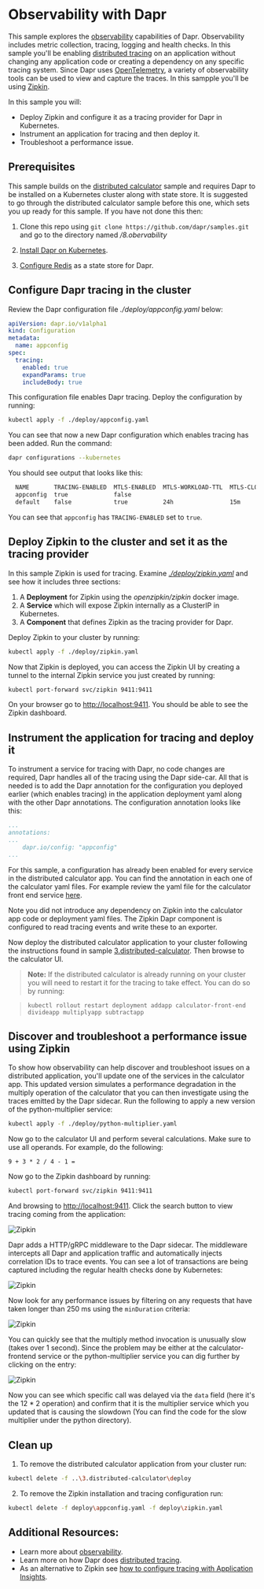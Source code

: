 # Observability with Dapr

This sample explores the [observability](https://github.com/dapr/docs/blob/master/concepts/observability/README.md) capabilities of Dapr. Observability includes metric collection, tracing, logging and health checks. In this sample you'll be enabling [distributed tracing](https://github.com/dapr/docs/tree/master/concepts/observability/traces.md) on an application without changing any application code or creating a dependency on any specific tracing system. Since Dapr uses [OpenTelemetry](https://opentelemetry.io/), a variety of observability tools can be used to view and capture the traces.  In this sampple you'll be using [Zipkin](https://zipkin.io/).

In this sample you will:

- Deploy Zipkin and configure it as a tracing provider for Dapr in Kubernetes.
- Instrument an application for tracing and then deploy it.
- Troubleshoot a performance issue.

## Prerequisites

This sample builds on the [distributed calculator](../3.distributed-calculator/README.md) sample and requires Dapr to be installed on a Kubernetes cluster along with state store. It is suggested to go through the distributed calculator sample before this one, which sets you up ready for this sample. If you have not done this then:

1. Clone this repo using `git clone https://github.com/dapr/samples.git` and go to the directory named */8.obervability*

2. [Install Dapr on Kubernetes](https://github.com/dapr/docs/blob/master/getting-started/environment-setup.md#installing-dapr-on-a-kubernetes-cluster).
3. [Configure Redis](https://github.com/dapr/docs/tree/master/howto/configure-redis) as a state store for Dapr.

## Configure Dapr tracing in the cluster

Review the Dapr configuration file *./deploy/appconfig.yaml* below:

```yaml
apiVersion: dapr.io/v1alpha1
kind: Configuration
metadata:
  name: appconfig
spec:
  tracing:
    enabled: true
    expandParams: true
    includeBody: true
```

This configuration file enables Dapr tracing. Deploy the configuration by running:

```bash
kubectl apply -f ./deploy/appconfig.yaml
```

You can see that now a new Dapr configuration which enables tracing has been added. Run the command:

```bash
dapr configurations --kubernetes
```

You should see output that looks like this:

```bash
  NAME       TRACING-ENABLED  MTLS-ENABLED  MTLS-WORKLOAD-TTL  MTLS-CLOCK-SKEW  
  appconfig  true             false                                             
  default    false            true          24h                15m              
```

You can see that `appconfig` has `TRACING-ENABLED` set to `true`.

## Deploy Zipkin to the cluster and set it as the tracing provider

In this sample Zipkin is used for tracing. Examine [*./deploy/zipkin.yaml*](./deploy/zipkin.yaml) and see how it includes three sections:

1. A **Deployment** for Zipkin using the *openzipkin/zipkin* docker image.
2. A **Service** which will expose Zipkin internally as a ClusterIP in Kubernetes.
3. A **Component** that defines Zipkin as the tracing provider for Dapr.

Deploy Zipkin to your cluster by running:

```bash
kubectl apply -f ./deploy/zipkin.yaml
```

Now that Zipkin is deployed, you can access the Zipkin UI by creating a tunnel to the internal Zipkin service you just created by running:

```bash
kubectl port-forward svc/zipkin 9411:9411
```

On your browser go to [http://localhost:9411](http://localhost:9411). You should be able to see the Zipkin dashboard.

## Instrument the application for tracing and deploy it

To instrument a service for tracing with Dapr, no code changes are required, Dapr handles all of the tracing using the Dapr side-car. All that is needed is to add the Dapr annotation for the configuration you deployed earlier (which enables tracing) in the application deployment yaml along with the other Dapr annotations. The configuration annotation looks like this:

```yaml
...
annotations:
...
    dapr.io/config: "appconfig"
...
 ```

For this sample, a configuration has already been enabled for every service in the distributed calculator app. You can find the annotation in each one of the calculator yaml files. For example review the yaml file for the calculator front end service [here](https://github.com/dapr/samples/blob/master/3.distributed-calculator/deploy/react-calculator.yaml#L36).

Note you did not introduce any dependency on Zipkin into the calculator app code or deployment yaml files. The Zipkin Dapr component is configured to read tracing events and write these to an exporter.

Now deploy the distributed calculator application to your cluster following the instructions found in sample [3.distributed-calculator](https://github.com/dapr/samples/blob/master/3.distributed-calculator/README.md). Then browse to the calculator UI.

> **Note:** If the distributed calculator is already running on your cluster you will need to restart it for the tracing to take effect. You can do so by running:

> `kubectl rollout restart deployment addapp calculator-front-end divideapp multiplyapp subtractapp`

## Discover and troubleshoot a performance issue using Zipkin

To show how observability can help discover and troubleshoot issues on a distributed application, you'll update one of the services in the calculator app. This updated version simulates a performance degradation in the multiply operation of the calculator that you can then investigate using the traces emitted by the Dapr sidecar. Run the following to apply a new version of the python-multiplier service:

```bash
kubectl apply -f ./deploy/python-multiplier.yaml
```

Now go to the calculator UI and perform several calculations. Make sure to use all operands. For example, do the following:

`9 + 3 * 2 / 4 - 1 =`

Now go to the Zipkin dashboard by running:

```bash
kubectl port-forward svc/zipkin 9411:9411
```

And browsing to [http://localhost:9411](http://localhost:9411). Click the search button to view tracing coming from the application:

![Zipkin](./img/zipkin-1.png)

Dapr adds a HTTP/gRPC middleware to the Dapr sidecar. The middleware intercepts all Dapr and application traffic and automatically injects correlation IDs to trace events. You can see a lot of transactions are being captured including the regular health checks done by Kubernetes:

![Zipkin](./img/zipkin-2.png)

Now look for any performance issues by filtering on any requests that have taken longer than 250 ms using the `minDuration` criteria:

![Zipkin](./img/zipkin-3.png)

You can quickly see that the multiply method invocation is unusually slow (takes over 1 second). Since the problem may be either at the calculator-frontend service or the python-multiplier service you can dig further by clicking on the entry:

![Zipkin](./img/zipkin-4.png)

Now you can see which specific call was delayed via the `data` field (here it's the 12 * 2 operation) and confirm that it is the multiplier service which you updated that is causing the slowdown (You can find the code for the slow multiplier under the python directory).

## Clean up

1. To remove the distributed calculator application from your cluster run:

```bash
kubectl delete -f ..\3.distributed-calculator\deploy
```

2. To remove the Zipkin installation and tracing configuration run:

```bash
kubectl delete -f deploy\appconfig.yaml -f deploy\zipkin.yaml
```

## Additional Resources:

- Learn more about [observability](https://github.com/dapr/docs/tree/master/concepts/observability).
- Learn more on how Dapr does [distributed tracing](https://github.com/dapr/docs/tree/master/concepts/observability/traces.md).
- As an alternative to Zipkin see [how to configure tracing with Application Insights](https://github.com/dapr/docs/tree/master/howto/diagnose-with-tracing/azure-monitor.md).  
